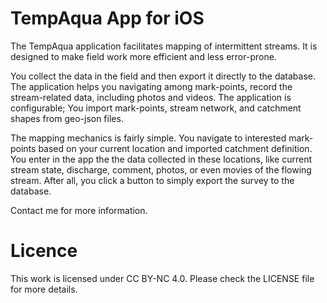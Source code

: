# TempAqua App for iOS
The TempAqua application facilitates mapping of intermittent streams. It is designed to make field work more efficient and less error-prone.

You collect the data in the field and then export it directly to the database. The application helps you navigating among mark-points, record the stream-related data, including photos and videos. The application is configurable; You import mark-points, stream network, and catchment shapes from geo-json files. 

The mapping mechanics is fairly simple. You navigate to interested mark-points based on your current location and imported catchment definition. You enter in the app the the data collected in these locations, like current stream state, discharge, comment, photos, or even movies of the flowing stream. After all, you click a button to simply export the survey to the database.

Contact me for more information.

# Licence
This work is licensed under CC BY-NC 4.0. Please check the LICENSE file for more details.
